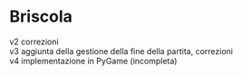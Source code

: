 # Briscola
v2 correzioni  
v3 aggiunta della gestione della fine della partita, correzioni  
v4 implementazione in PyGame (incompleta)  

